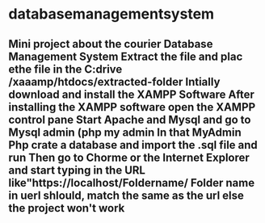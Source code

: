 # databasemanagementsystem
Mini project about the courier Database Management System
Extract the file and plac ethe file in the C:drive /xaaamp/htdocs/extracted-folder 
Intially download and install the XAMPP Software 
After installing the XAMPP software  open the XAMPP control pane 
Start Apache and Mysql and go to Mysql admin (php my admin
In that MyAdmin Php crate a database and import the .sql file and run 
Then go to Chorme or the Internet Explorer and  start typing in the URL like"https://localhost/Foldername/
Folder name in uerl shlould, match the same  as the url else the project won't work
----------------------------------------------------------------------------------------------------------------------


